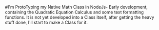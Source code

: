 #I'm ProtoTyping my Native Math Class in NodeJs- Early development,  containing the Quadratic Equation Calculus and some text formatting functions.
It is not yet developed into a Class itself, after getting the heavy stuff done, I'll start to make a Class for it.
